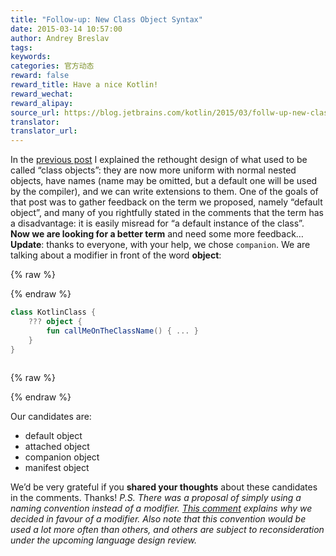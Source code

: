 ```yaml
---
title: "Follow-up: New Class Object Syntax"
date: 2015-03-14 10:57:00
author: Andrey Breslav
tags:
keywords:
categories: 官方动态
reward: false
reward_title: Have a nice Kotlin!
reward_wechat:
reward_alipay:
source_url: https://blog.jetbrains.com/kotlin/2015/03/follw-up-new-class-object-syntax/
translator:
translator_url:
---
```


In the [previous post](http://blog.jetbrains.com/kotlin/2015/03/upcoming-change-class-objects-rethought/) I explained the rethought design of what used to be called “class objects”: they are now more uniform with normal nested objects, have names (name may be omitted, but a default one will be used by the compiler), and we can write extensions to them.
One of the goals of that post was to gather feedback on the term we proposed, namely “default object”, and many of you rightfully stated in the comments that  the term has a disadvantage: it is easily misread for “a default instance of the class”. <strong>Now we are looking for a better term</strong> and need some more feedback…
<strong>Update</strong>: thanks to everyone, with your help, we chose `companion`.<span id="more-1843"></span>
We are talking about a modifier in front of the word <strong>object</strong>:

{% raw %}
<p></p>
{% endraw %}

```kotlin
class KotlinClass {
    ??? object {
        fun callMeOnTheClassName() { ... }
    }
}
 
```

{% raw %}
<p></p>
{% endraw %}

Our candidates are:

* default object
* attached object
* companion object
* manifest object

We’d be very grateful if you <strong>shared your thoughts</strong> about these candidates in the comments.
Thanks!
<em>P.S. There was a proposal of simply using a naming convention instead of a modifier. <a href="http://blog.jetbrains.com/kotlin/2015/03/upcoming-change-class-objects-rethought/#comment-32447">This comment</a> explains why we decided in favour of a modifier. Also note that this convention would be used a lot more often than others, and others are subject to reconsideration under the upcoming language design review.</em>
